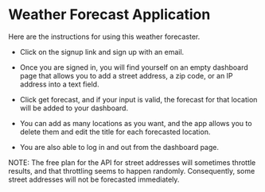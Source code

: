 # Weather Forecast Application

Here are the instructions for using this weather forecaster.

* Click on the signup link and sign up with an email.

* Once you are signed in, you will find yourself on an empty dashboard page that allows you to add a street address, a zip code, or an IP address into a text field.

* Click get forecast, and if your input is valid, the forecast for that location will be added to your dashboard.

* You can add as many locations as you want, and the app allows you to delete them and edit the title for each forecasted location.

* You are also able to log in and out from the dashboard page.

NOTE: The free plan for the API for street addresses will sometimes throttle results, and that throttling seems to happen randomly. Consequently, some street addresses will not be forecasted immediately.
